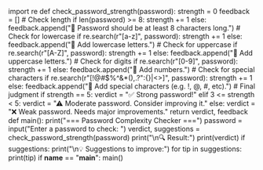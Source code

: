 import re
def check_password_strength(password):
    strength = 0
    feedback = []
    # Check length
    if len(password) >= 8:
        strength += 1
    else:
        feedback.append("🔸 Password should be at least 8 characters long.")
    # Check for lowercase
    if re.search(r"[a-z]", password):
        strength += 1
    else:
        feedback.append("🔸 Add lowercase letters.")
    # Check for uppercase
    if re.search(r"[A-Z]", password):
        strength += 1
    else:
        feedback.append("🔸 Add uppercase letters.")
    # Check for digits
    if re.search(r"[0-9]", password):
        strength += 1
    else:
        feedback.append("🔸 Add numbers.")
    # Check for special characters
    if re.search(r"[!@#$%^&*(),.?\":{}|<>]", password):
        strength += 1
    else:
        feedback.append("🔸 Add special characters (e.g. !, @, #, etc).")
    # Final judgment
    if strength == 5:
        verdict = "✅ Strong password!"
    elif 3 <= strength < 5:
        verdict = "⚠ Moderate password. Consider improving it."
    else:
        verdict = "❌ Weak password. Needs major improvements."
    return verdict, feedback
def main():
    print("=== Password Complexity Checker ===")
    password = input("Enter a password to check: ")
    verdict, suggestions = check_password_strength(password)
    print("\n🔍 Result:")
    print(verdict)
    if suggestions:
        print("\n💡 Suggestions to improve:")
        for tip in suggestions:
            print(tip)
if __name__ == "__main__":
    main()
